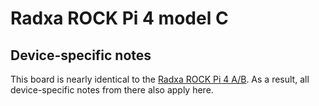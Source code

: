 # Radxa ROCK Pi 4 model C

## Device-specific notes

This board is nearly identical to the [Radxa ROCK Pi 4 A/B](../radxa-RockPi4).
As a result, all device-specific notes from there also apply here.
